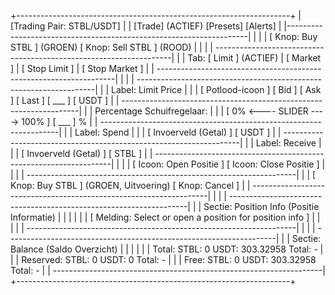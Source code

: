 +--------------------------------------------------------------------+
| [Trading Pair: STBL/USDT]                                          |
|                                [Trade] (ACTIEF) [Presets] [Alerts] |
|--------------------------------------------------------------------|
|                                                                    |
| [ Knop: Buy STBL ] (GROEN)    [ Knop: Sell STBL ] (ROOD)           |
|                                                                    |
| -------------------------------------------------------------------|
| | Tab: [ Limit ] (ACTIEF) | [ Market ] | [ Stop Limit ] | [ Stop Market ] |
| -------------------------------------------------------------------|
|                                                                    |
| -------------------------------------------------------------------|
| | Label: Limit Price                                               |
| | [ Potlood-icoon ] [ Bid ] [ Ask ] [ Last ]      [ ___ ] [ USDT ] |
| -------------------------------------------------------------------|
| | Percentage Schuifregelaar:                                       |
| | [ 0% <---- SLIDER ----> 100% ]                         [ ___ ] % |
| -------------------------------------------------------------------|
| | Label: Spend                                                     |
| | [ Invoerveld (Getal) ]                                  [ USDT ] |
| -------------------------------------------------------------------|
| | Label: Receive                                                   |
| | [ Invoerveld (Getal) ]                                  [ STBL ] |
| -------------------------------------------------------------------|
|                                                                    |
| [ Icoon: Open Positie ] [ Icoon: Close Positie ]                   |
|                                                                    |
| -------------------------------------------------------------------|
| | [ Knop: Buy STBL ] (GROEN, Uitvoering)         [ Knop: Cancel ]  |
| -------------------------------------------------------------------|
|                                                                    |
| -------------------------------------------------------------------|
| | Sectie: Position Info (Positie Informatie)                       |
| |                                                                  |
| | [ Melding: Select or open a position for position info ]         |
| |                                                                  |
| -------------------------------------------------------------------|
|                                                                    |
| -------------------------------------------------------------------|
| | Sectie: Balance (Saldo Overzicht)                                |
| |                                                                  |
| | Total:     STBL: 0        USDT: 303.32958          Total: -      |
| | Reserved:  STBL: 0        USDT: 0                  Total: -      |
| | Free:      STBL: 0        USDT: 303.32958          Total: -      |
| -------------------------------------------------------------------|
+--------------------------------------------------------------------+